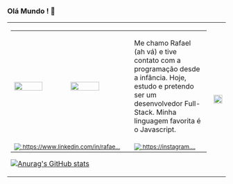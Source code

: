### Olá Mundo ! 👋

 <table> 
<tr>
 
 <td columnspan = 1>
  
  <table>
    <tr>
    <td width = 300px><img src= "https://cdn.discordapp.com/attachments/769287623621214220/1053406765779275806/Foto_top.jpg" width= 50% align = top><img src= "https://cdn.discordapp.com/attachments/769287623621214220/1053453058312511578/Logo_2.png" width = 50%></td>
    <td width = 200px><p align = top>Me chamo Rafael (ah vá) e tive contato com a programação desde a infância. Hoje, estudo e pretendo ser um desenvolvedor Full-Stack. Minha linguagem favorita é o Javascript.</p></td>
    </tr>
    <tr> 
    <td><img src= "https://s9.gifyu.com/images/Linkedin-Logo.png" align = top><sub><a href="https://www.linkedin.com/in/rafael-rueda-03477a237/"> https://www.linkedin.com/in/rafae...</a></sub></td>
    <td><img src= "https://s9.gifyu.com/images/Instagram-Logo.png" align = top><sub><a href="https://instagram.com/rafael_raru"> https://instagram....</a></sub></td>
    </tr>
  </table>
  
  [![Anurag's GitHub stats](https://github-readme-stats.vercel.app/api?username=rafael-rueda&theme=radical&show_icons=true)](https://github.com/anuraghazra/github-readme-stats)
 </td>
    
 <td rowspan = 3>
  <img src= "https://cdn.discordapp.com/attachments/769287623621214220/1053476404412559410/sakura.png" width = 100% align = top>
 </td>
 
 </tr>
 
</table>
